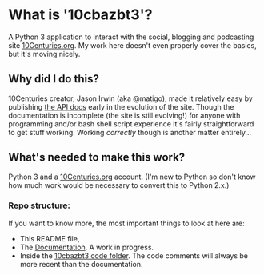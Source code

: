 # What is '10cbazbt3'?
A Python 3 application to interact with the social, blogging and podcasting site [10Centuries.org](http://10centuries.org).  My work here doesn't even properly cover the basics, but it's moving nicely.

## Why did I do this?
10Centuries creator, Jason Irwin (aka @matigo), made it relatively easy by publishing [the API docs](https://docs.10centuries.org/) early in the evolution of the site.  Though the documentation is incomplete (the site is still evolving!) for anyone with programming and/or bash shell script experience it's fairly straightforward to get stuff working.  Working *correctly* though is another matter entirely...

## What's needed to make this work?
Python 3 and a [10Centuries.org](http://10centuries.org) account.  (I'm new to Python so don't know how much work would be necessary to convert this to Python 2.x.)

### Repo structure:
If you want to know more, the most important things to look at here are:

* This README file,
* The [Documentation](/docs/00-index.md).  A work in progress.
* Inside the [10cbazbt3 code folder](/10cbazbt3/).  The code comments will always be more recent than the documentation.
